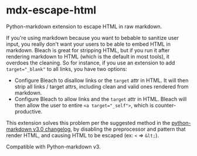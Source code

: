 # mdx-escape-html

Python-markdown extension to escape HTML in raw markdown.  

If you're using markdown because you want to bebable to sanitize user input, you really don't want your users to be able to embed HTML in markdown.  Bleach is great for stripping HTML, but if you run it after rendering markdown to HTML (which is the default in most tools), it overdoes the cleaning.  So for instance, if you use an extension to add `target="_blank"` to all links, you have two options:

  * Configure Bleach to disallow links or the `target` attr in HTML.  It will then strip all links / target attrs, including clean and valid ones rendered from markdown.
  * Configure Bleach to allow links and the `target` attr in HTML.  Bleach will then allow the user to entire `<a target="_self">`, which is counter-productive.
  
This extension solves this problem per the suggested method in the [python-markdown v3.0 changelog](https://python-markdown.github.io/changelog/#safe_mode-and-html_replacement_text-keywords-deprecated), by disabling the preprocessor and pattern that render HTML, and causing HTML to be escaped (ex: `<` => `&lt;`).

Compatible with Python-markdown v3.
